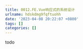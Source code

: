 ```yaml
---
title: 0012.FE.Vue响应式的系统设计
urlname: hdskdmg9fqftuohh
date: '2023-04-08 20:22:07 +0800'
tags: []
categories: []
---
```


todo
